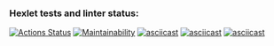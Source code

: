 ### Hexlet tests and linter status:

[![Actions Status](https://github.com/nazhduck/fullstack-javascript-project-44/actions/workflows/hexlet-check.yml/badge.svg)](https://github.com/nazhduck/fullstack-javascript-project-44/actions) [![Maintainability](https://api.codeclimate.com/v1/badges/07d8ad6ef8e23fa6fd03/maintainability)](https://codeclimate.com/github/nazhduck/fullstack-javascript-project-44/maintainability) [![asciicast](https://asciinema.org/a/624150.svg)](https://asciinema.org/a/624150) [![asciicast](https://asciinema.org/a/624156.svg)](https://asciinema.org/a/624156) [![asciicast](https://asciinema.org/a/624185.svg)](https://asciinema.org/a/624185)
